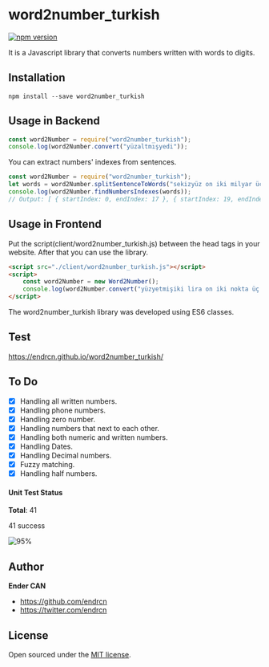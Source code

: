 # word2number_turkish

[![npm version](https://badge.fury.io/js/word2number_turkish.svg)](//npmjs.com/package/word2number_turkish)

It is a Javascript library that converts numbers written with words to digits.

## Installation

```
npm install --save word2number_turkish
```

## Usage in Backend

```js
const word2Number = require("word2number_turkish");
console.log(word2Number.convert("yüzaltmışyedi"));
```

You can extract numbers' indexes from sentences.

```js
const word2Number = require("word2number_turkish");
let words = word2Number.splitSentenceToWords("sekizyüz on iki milyar üç yüz kırk dört milyon beşyüz yetmişikibin dörtyüz bir lira otuz iki kuruş");
console.log(word2Number.findNumbersIndexes(words));
// Output: [ { startIndex: 0, endIndex: 17 }, { startIndex: 19, endIndex: 20 } ]
```

## Usage in Frontend

Put the script(client/word2number_turkish.js) between the head tags in your website. After that you can use the library.

```html
<script src="./client/word2number_turkish.js"></script>
<script>
    const word2Number = new Word2Number();
    console.log(word2Number.convert("yüzyetmişiki lira on iki nokta üç kuruş"));
</script>
```

The word2number_turkish library was developed using ES6 classes.

## Test

https://endrcn.github.io/word2number_turkish/

## To Do

- [x] Handling all written numbers.
- [x] Handling phone numbers.
- [x] Handling zero number.
- [x] Handling numbers that next to each other.
- [x] Handling both numeric and written numbers.
- [x] Handling Dates.
- [x] Handling Decimal numbers.
- [x] Fuzzy matching.
- [x] Handling half numbers.

#### Unit Test Status

**Total**: 41

41 success

![95%](https://progress-bar.dev/95)

## Author

**Ender CAN**

- <https://github.com/endrcn>
- <https://twitter.com/endrcn>

## License

Open sourced under the [MIT license](LICENSE).
